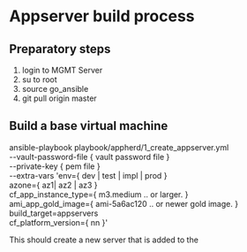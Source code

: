 # Appserver build process

## Preparatory steps

1. login to MGMT Server
2. su to root
3. source go_ansible
4. git pull origin master

## Build a base virtual machine

ansible-playbook playbook/appherd/1_create_appserver.yml \
    --vault-password-file { vault password file } \
    --private-key { pem file } \
    --extra-vars 'env={ dev | test | impl | prod } \
                  azone={ az1| az2 | az3 } \
                  cf_app_instance_type={ m3.medium .. or larger. } \
                  ami_app_gold_image={ ami-5a6ac120 .. or newer gold image. } \
                  build_target=appservers \
                  cf_platform_version={ nn }'
                  
This should create a new server that is added to the 

                  
                  